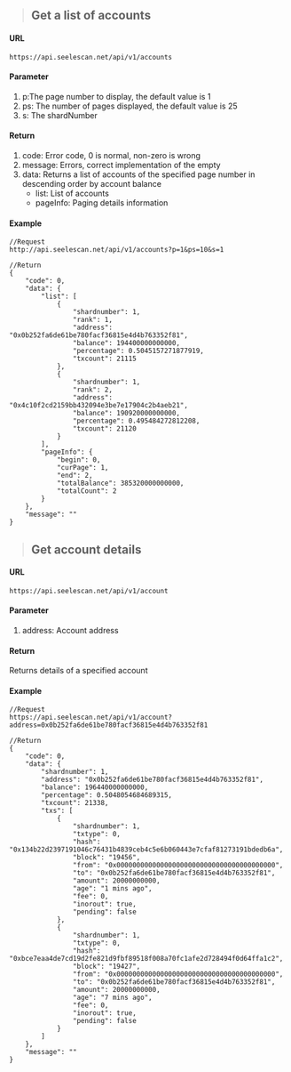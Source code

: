 >## Get a list of accounts
#### URL
	https://api.seelescan.net/api/v1/accounts

#### Parameter 
1. p:The page number to display, the default value is 1
2. ps: The number of pages displayed, the default value is 25
3. s: The shardNumber 

#### Return
1. code: Error code, 0 is normal, non-zero is wrong
2. message: Errors, correct implementation of the empty
3. data: Returns a list of accounts of the specified page number in descending order by account balance
	- list: List of accounts
	- pageInfo: Paging details information

#### Example
	//Request
	http://api.seelescan.net/api/v1/accounts?p=1&ps=10&s=1
	
	//Return
	{
		"code": 0, 
		"data": {
			"list": [
				{
					"shardnumber": 1, 
					"rank": 1, 
					"address": "0x0b252fa6de61be780facf36815e4d4b763352f81", 
					"balance": 194400000000000, 
					"percentage": 0.5045157271877919, 
					"txcount": 21115
				}, 
				{
					"shardnumber": 1, 
					"rank": 2, 
					"address": "0x4c10f2cd2159bb432094e3be7e17904c2b4aeb21", 
					"balance": 190920000000000, 
					"percentage": 0.495484272812208, 
					"txcount": 21120
				}
			], 
			"pageInfo": {
				"begin": 0, 
				"curPage": 1, 
				"end": 2, 
				"totalBalance": 385320000000000, 
				"totalCount": 2
			}
		}, 
		"message": ""
	}

>## Get account details
#### URL
	https://api.seelescan.net/api/v1/account

#### Parameter 
1. address: Account address

#### Return
Returns details of a specified account

#### Example
	//Request
	https://api.seelescan.net/api/v1/account?address=0x0b252fa6de61be780facf36815e4d4b763352f81
	
	//Return
	{
		"code": 0, 
		"data": {
			"shardnumber": 1, 
			"address": "0x0b252fa6de61be780facf36815e4d4b763352f81", 
			"balance": 196440000000000, 
			"percentage": 0.5048054684689315, 
			"txcount": 21338, 
			"txs": [
				{
					"shardnumber": 1, 
					"txtype": 0, 
					"hash": "0x134b22d2397191046c76431b4839ceb4c5e6b060443e7cfaf81273191bdedb6a", 
					"block": "19456", 
					"from": "0x0000000000000000000000000000000000000000", 
					"to": "0x0b252fa6de61be780facf36815e4d4b763352f81", 
					"amount": 20000000000, 
					"age": "1 mins ago", 
					"fee": 0, 
					"inorout": true, 
					"pending": false
				}, 
				{
					"shardnumber": 1, 
					"txtype": 0, 
					"hash": "0xbce7eaa4de7cd19d2fe821d9fbf89518f008a70fc1afe2d728494f0d64ffa1c2", 
					"block": "19427", 
					"from": "0x0000000000000000000000000000000000000000", 
					"to": "0x0b252fa6de61be780facf36815e4d4b763352f81", 
					"amount": 20000000000, 
					"age": "7 mins ago", 
					"fee": 0, 
					"inorout": true, 
					"pending": false
				}
			]
		}, 
		"message": ""
	}